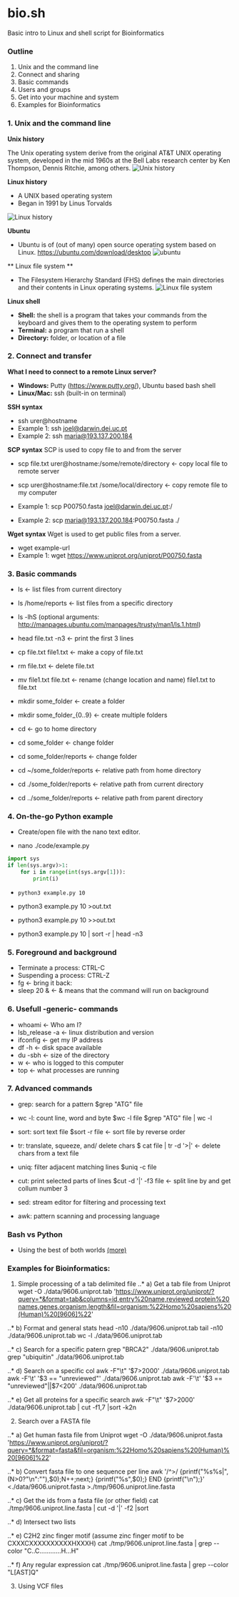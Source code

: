 # bio.sh
Basic intro to Linux and shell script for Bioinformatics


### Outline

1. Unix and the command line
2. Connect and sharing
3. Basic commands
4. Users and groups
5. Get into your machine and system
6. Examples for Bioinformatics


### 1. Unix and the command line
**Unix history**

The Unix operating system derive from the original AT&T UNIX operating system, developed in the mid 1960s at the Bell Labs research center by Ken Thompson, Dennis Ritchie, among others.
![Unix history](https://upload.wikimedia.org/wikipedia/commons/7/77/Unix_history-simple.svg)

**Linux history**
* A UNIX based operating system
* Began in 1991 by Linus Torvalds

![Linux history](https://external-preview.redd.it/_h7fSIEBHmsQGQX4Xg95bjJHYYK88YyWxAJmfSJtqaw.png?auto=webp&s=ba3038caf7708af7aa66ba82d00f578f4854a5ef)

**Ubuntu**
* Ubuntu is of (out of many) open source operating system based on Linux.
https://ubuntu.com/download/desktop
![ubuntu](https://assets.ubuntu.com/v1/8dd99b80-ubuntu-logo14.png)

** Linux file system **
* The Filesystem Hierarchy Standard (FHS) defines the main directories and their contents in Linux operating systems. 
![Linux file system](https://i.stack.imgur.com/hN4lt.jpg)

**Linux shell**
* **Shell:** the shell is a program that takes your commands from the keyboard and gives them to the operating system to perform
* **Terminal:** a program that run a shell
* **Directory:** folder, or location of a file


### 2. Connect and transfer
**What I need to connect to a remote Linux server?**
* **Windows:** Putty (https://www.putty.org/), Ubuntu based bash shell
* **Linux/Mac:** ssh (built-in on terminal)

**SSH syntax**
* ssh urer@hostname
* Example 1: ssh joel@darwin.dei.uc.pt
* Example 2: ssh maria@193.137.200.184

**SCP syntax**
SCP is used to copy file to and from the server
* scp file.txt urer@hostname:/some/remote/directory &leftarrow; copy local file to remote server
* scp urer@hostname:file.txt /some/local/directory &leftarrow; copy remote file to my computer

* Example 1: scp P00750.fasta joel@darwin.dei.uc.pt:/
* Example 2: scp maria@193.137.200.184:P00750.fasta ./

**Wget syntax**
Wget is used to get public files from a server.
* wget example-url
* Example 1: wget https://www.uniprot.org/uniprot/P00750.fasta

### 3. Basic commands
* ls &leftarrow; list files from current directory
* ls /home/reports &leftarrow; list files from a specific directory
* ls -lhS (optional arguments: http://manpages.ubuntu.com/manpages/trusty/man1/ls.1.html)
* head file.txt -n3 &leftarrow; print the first 3 lines
* cp file.txt file1.txt &leftarrow; make a copy of file.txt
* rm file.txt &leftarrow; delete file.txt
* mv file1.txt file.txt &leftarrow; rename (change location and name) file1.txt to file.txt

* mkdir some_folder &leftarrow; create a folder
* mkdir some_folder_{0..9} &leftarrow; create multiple folders

* cd &leftarrow; go to home directory
* cd some_folder &leftarrow; change folder
* cd some_folder/reports &leftarrow; change folder
* cd \~/some_folder/reports &leftarrow; relative path from home directory
* cd ./some_folder/reports &leftarrow; relative path from current directory
* cd ../some_folder/reports &leftarrow; relative path from parent directory

### 4. On-the-go Python example
* Create/open file with the nano text editor. 

* nano ./code/example.py
```python
import sys
if len(sys.argv)>1:
	for i in range(int(sys.argv[1])):
		print(i)
```
* `python3 example.py 10`

* python3 example.py 10 >out.txt
* python3 example.py 10 >>out.txt

* python3 example.py 10 | sort -r | head -n3

### 5. Foreground and background
* Terminate a process: CTRL-C
* Suspending a process: CTRL-Z
* fg &leftarrow; bring it back:
* sleep 20 & &leftarrow; & means that the command will run on background


### 6. Usefull -generic- commands
* whoami &leftarrow; Who am I?
* lsb_release -a &leftarrow; linux distribution and version
* ifconfig &leftarrow; get my IP address
* df -h &leftarrow; disk space available
* du -sbh &leftarrow; size of the directory
* w &leftarrow; who is logged to this computer
* top &leftarrow; what processes are running


### 7. Advanced commands
* grep: search for a pattern
$grep "ATG" file

* wc -l: count line, word and byte
$wc -l file
$grep "ATG" file | wc -l

* sort: sort text file
$sort -r file &leftarrow; sort file by reverse order

* tr: translate, squeeze, and/ delete chars
$ cat file | tr -d '>|' &leftarrow; delete chars from a text file

* uniq: filter adjacent matching lines
$uniq -c file

* cut: print selected parts of lines
$cut -d '|' -f3 file &leftarrow; split line by and get collum number 3

* sed: stream editor for filtering and processing text
* awk: pattern scanning and processing language

### Bash vs Python

* Using the best of both worlds [(more)](https://opensource.com/article/19/4/bash-vs-python)


### Examples for Bioinformatics:
1. Simple processing of a tab delimited file
..* a) Get a tab file from Uniprot
wget -O ./data/9606.uniprot.tab 'https://www.uniprot.org/uniprot/?query=*&format=tab&columns=id,entry%20name,reviewed,protein%20names,genes,organism,length&fil=organism:%22Homo%20sapiens%20(Human)%20[9606]%22'


..* b) Format and general stats
head -n10 ./data/9606.uniprot.tab
tail -n10 ./data/9606.uniprot.tab
wc -l ./data/9606.uniprot.tab

..* c) Search for a specific patern
grep "BRCA2" ./data/9606.uniprot.tab
grep "ubiquitin" ./data/9606.uniprot.tab

..* d) Search on a specific col
awk -F"\t" '$7>2000' ./data/9606.uniprot.tab
awk -F'\t' '$3 == "unreviewed"' ./data/9606.uniprot.tab
awk -F'\t' '$3 == "unreviewed"||$7<200' ./data/9606.uniprot.tab

..* e) Get all proteins for a specific search
awk -F"\t" '$7>2000' ./data/9606.uniprot.tab | cut -f1,7 |sort -k2n


2. Search over a FASTA file

..* a) Get human fasta file from Uniprot
wget -O ./data/9606.uniprot.fasta 'https://www.uniprot.org/uniprot/?query=*&format=fasta&fil=organism:%22Homo%20sapiens%20(Human)%20[9606]%22'

..* b) Convert fasta file to one sequence per line
awk '/^>/ {printf("%s%s|",(N>0?"\n":""),$0);N++;next;} {printf("%s",$0);} END {printf("\n");}' <./data/9606.uniprot.fasta >./tmp/9606.uniprot.line.fasta

..* c) Get the ids from a fasta file (or other field)
cat ./tmp/9606.uniprot.line.fasta | cut -d '|' -f2 |sort 
 
..* d) Intersect two lists

..* e) C2H2 zinc finger motif (assume zinc finger motif to be CXXXCXXXXXXXXXXHXXXH)
cat ./tmp/9606.uniprot.line.fasta | grep --color "C..C............H...H"

..* f) Any regular expression
cat ./tmp/9606.uniprot.line.fasta | grep --color "L[AST]Q"

3. Using VCF files
